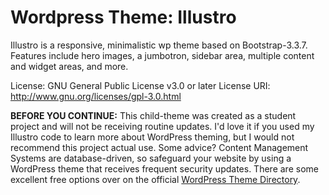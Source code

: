 # Wordpress Theme: Illustro 
Illustro is a responsive, minimalistic wp theme based on Bootstrap-3.3.7. Features include hero images, a jumbotron, sidebar area, multiple content and widget areas, and more. 

License: GNU General Public License v3.0 or later
License URI: http://www.gnu.org/licenses/gpl-3.0.html

<strong>BEFORE YOU CONTINUE:</strong> This child-theme was created as a student project and will not be receiving routine updates. I'd love it if you used my Illustro code to learn more about WordPress theming, but I would not recommend this project actual use. Some advice? Content Management Systems are database-driven, so safeguard your website by using a WordPress theme that receives frequent security updates. There are some excellent free options over on the official <a href="https://wordpress.org/themes/" target="_blank">WordPress Theme Directory</a>.
